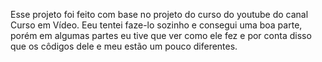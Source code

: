 Esse projeto foi feito com base no projeto do curso do youtube do canal Curso em Vídeo.
Eeu tentei faze-lo sozinho e consegui uma boa parte, porém em algumas partes eu tive que ver como ele fez e por conta disso que os côdigos dele e meu estão um pouco diferentes.

